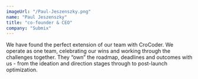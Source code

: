 ```yaml
---
imageUrl: "/Paul-Jeszenszky.png"
name: "Paul Jeszenszky"
title: "co-founder & CEO"
company: "Submix"
---
```


We have found the perfect extension of our team with CroCoder. We operate as one team, celebrating our wins and working through the challenges together. They “own” the roadmap, deadlines and outcomes with us - from the ideation and direction stages through to post-launch optimization.
